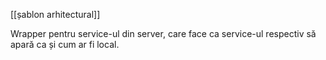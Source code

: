 [[șablon arhitectural]]

Wrapper pentru service-ul din server, care face ca service-ul respectiv să apară ca și cum ar fi local.